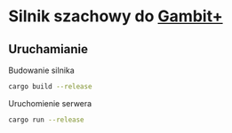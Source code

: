 # Silnik szachowy do [Gambit+](https://github.com/oskaars/Motorola123)

## Uruchamianie

Budowanie silnika
```sh
cargo build --release
```

Uruchomienie serwera
```sh
cargo run --release
```